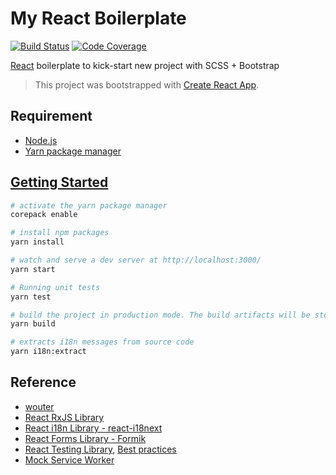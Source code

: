 # My React Boilerplate

[![Build Status][ci-badge]][ci] [![Code Coverage][codecov-badge]][codecov]

[ci]: https://github.com/akunzai/react-boilerplate/actions?query=workflow%3ACI
[ci-badge]: https://github.com/akunzai/react-boilerplate/workflows/CI/badge.svg
[codecov]: https://codecov.io/gh/akunzai/react-boilerplate
[codecov-badge]: https://codecov.io/gh/akunzai/react-boilerplate/branch/main/graph/badge.svg?token=gEZ8y4Ta6p

[React](https://reactjs.org/) boilerplate to kick-start new project with SCSS + Bootstrap

> This project was bootstrapped with [Create React App](https://github.com/facebook/create-react-app).

## Requirement

- [Node.js](https://nodejs.org)
- [Yarn package manager](https://yarnpkg.com/)

## [Getting Started](https://create-react-app.dev/docs/getting-started)

```sh
# activate the yarn package manager
corepack enable

# install npm packages
yarn install

# watch and serve a dev server at http://localhost:3000/
yarn start

# Running unit tests
yarn test

# build the project in production mode. The build artifacts will be stored in the `build/` directory
yarn build

# extracts i18n messages from source code
yarn i18n:extract
```

## Reference

- [wouter](https://github.com/molefrog/wouter)
- [React RxJS Library](https://github.com/re-rxjs/react-rxjs)
- [React i18n Library - react-i18next](https://react.i18next.com/)
- [React Forms Library - Formik](https://github.com/formium/formik)
- [React Testing Library](https://testing-library.com/docs/react-testing-library/intro), [Best practices](https://kentcdodds.com/blog/common-mistakes-with-react-testing-library)
- [Mock Service Worker](https://mswjs.io/docs/)
